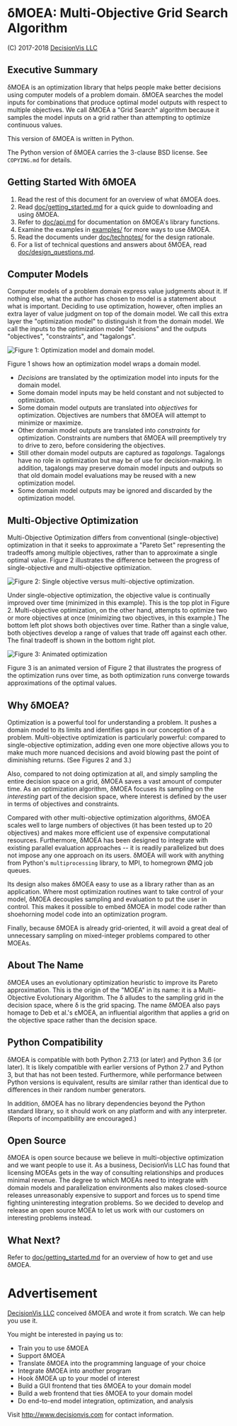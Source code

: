 # δMOEA: Multi-Objective Grid Search Algorithm

(C) 2017-2018 [DecisionVis LLC](http://www.decisionvis.com)

## Executive Summary

δMOEA is an optimization library that helps people make
better decisions using computer models of a problem domain.
δMOEA searches the model inputs for combinations that
produce optimal model outputs with respect to multiple
objectives.  We call δMOEA a "Grid Search" algorithm
because it samples the model inputs on a grid rather than
attempting to optimize continuous values.

This version of δMOEA is written in Python.

The Python version of δMOEA carries the 3-clause BSD
license.  See `COPYING.md` for details.

## Getting Started With δMOEA

1. Read the rest of this document for an overview of what
δMOEA does.
2. Read [doc/getting_started.md](doc/getting_started.md)
for a quick guide to downloading and using δMOEA.
3. Refer to [doc/api.md](doc/api.md) for documentation
on δMOEA's library functions.
4. Examine the examples in [examples/](examples) for
more ways to use δMOEA.
5. Read the documents under
[doc/technotes/](doc/technotes) for the design rationale.
6. For a list of technical questions and answers about δMOEA, read
[doc/design_questions.md](doc/design_questions.md).

## Computer Models

Computer models of a problem domain express value judgments
about it.  If nothing else, what the author has chosen to
model is a statement about what is important.  Deciding to
use optimization, however, often implies an extra layer
of value judgment on top of the domain model.  We call
this extra layer the "optimization model" to distinguish
it from the domain model.  We call the inputs to
the optimization model "decisions" and the outputs
"objectives", "constraints", and "tagalongs".

![Figure 1: Optimization model and domain model.](doc/img/model.svg)

Figure 1 shows how an optimization model wraps a domain
model.

* _Decisions_ are translated by the optimization model into
inputs for the domain model.
* Some domain model inputs may be held constant and not
subjected to optimization.
* Some domain model outputs are translated into _objectives_
for optimization.  Objectives are numbers that δMOEA will
attempt to minimize or maximize.
* Other domain model outputs are translated into
_constraints_ for optimization.  Constraints are numbers
that δMOEA will preemptively try to drive to zero, before
considering the objectives.
* Still other domain model outputs are captured as
_tagalongs_.  Tagalongs have no role in optimization but may
be of use for decision-making.  In addition, tagalongs
may preserve domain model inputs and outputs so that
old domain model evaluations may be reused with a new
optimization model.
* Some domain model outputs may be ignored and discarded
by the optimization model.

## Multi-Objective Optimization

Multi-Objective Optimization differs from conventional
(single-objective) optimization in that it seeks to
approximate a "Pareto Set" representing the tradeoffs among
multiple objectives, rather than to approximate a single
optimal value.  Figure 2 illustrates the difference between
the progress of single-objective and multi-objective
optimization.

![Figure 2: Single objective versus multi-objective optimization.](doc/img/multiobjective.svg)

Under single-objective optimization, the objective value is
continually improved over time (minimized in this example).
This is the top plot in Figure 2.  Multi-objective
optimization, on the other hand, attempts to optimize two
or more objectives at once (minimizing two objectives,
in this example.)  The bottom left plot shows both
objectives over time.  Rather than a single value, both
objectives develop a range of values that trade off against
each other.  The final tradeoff is shown in the bottom
right plot.

![Figure 3: Animated optimization](doc/img/animated_optimization.gif)

Figure 3 is an animated version of Figure 2 that
illustrates the progress of the optimization runs
over time, as both optimization runs converge towards
approximations of the optimal values.

## Why δMOEA?

Optimization is a powerful tool for understanding
a problem.  It pushes a domain model to its limits
and identifies gaps in our conception of a problem.
Multi-objective optimization is particularly powerful:
compared to single-objective optimization, adding even
one more objective allows you to make much more nuanced
decisions and avoid blowing past the point of diminishing
returns.  (See Figures 2 and 3.)

Also, compared to not doing optimization at all, and
simply sampling the entire decision space on a grid, δMOEA
saves a vast amount of computer time.  As an optimization
algorithm, δMOEA focuses its sampling on the _interesting_
part of the decision space, where interest is defined by
the user in terms of objectives and constraints.

Compared with other multi-objective optimization
algorithms, δMOEA scales well to large numbers of
objectives (it has been tested up to 20 objectives)
and makes more efficient use of expensive computational
resources.  Furthermore, δMOEA has been designed to
integrate with existing parallel evaluation approaches --
it is readily parallelized but does not impose any one
approach on its users.  δMOEA will work with anything from
Python's `multiprocessing` library, to MPI, to homegrown
ØMQ job queues.

Its design also makes δMOEA easy to use as a library
rather than as an application.  Where most optimization
routines want to take control of your model, δMOEA
decouples sampling and evaluation to put the user
in control.  This makes it possible to embed δMOEA in
model code rather than shoehorning model code into an
optimization program.

Finally, because δMOEA is already grid-oriented, it will
avoid a great deal of unnecessary sampling on mixed-integer
problems compared to other MOEAs.

## About The Name

δMOEA uses an evolutionary optimization heuristic to
improve its Pareto approximation.  This is the origin
of the "MOEA" in its name: it is a Multi-Objective
Evolutionary Algorithm.  The δ alludes to the sampling
grid in the decision space, where δ is the grid spacing.
The name δMOEA also pays homage to Deb et al.'s εMOEA, an
influential algorithm that applies a grid on the objective
space rather than the decision space.

## Python Compatibility

δMOEA is compatible with both Python 2.7.13 (or later)
and Python 3.6 (or later).  It is likely compatible with
earlier versions of Python 2.7 and Python 3, but that has
not been tested.  Furthermore, while performance between
Python versions is equivalent, results are similar rather
than identical due to differences in their random number
generators.

In addition, δMOEA has no library dependencies beyond the
Python standard library, so it should work on any platform
and with any interpreter.  (Reports of incompatibility
are encouraged.)

## Open Source

δMOEA is open source because we believe in multi-objective
optimization and we want people to use it.  As a business,
DecisionVis LLC has found that licensing MOEAs gets in
the way of consulting relationships and produces minimal
revenue.  The degree to which MOEAs need to integrate
with domain models and parallelization environments also
makes closed-source releases unreasonably expensive to
support and forces us to spend time fighting uninteresting
integration problems.  So we decided to develop and release
an open source MOEA to let us work with our customers on
interesting problems instead.

## What Next?

Refer to [doc/getting_started.md](doc/getting_started.md)
for an overview of how to get and use δMOEA.

# Advertisement

[DecisionVis LLC](http://www.decisionvis.com) conceived
δMOEA and wrote it from scratch.  We can help you use it.

You might be interested in paying us to:

* Train you to use δMOEA
* Support δMOEA
* Translate δMOEA into the programming language of your choice
* Integrate δMOEA into another program
* Hook δMOEA up to your model of interest
* Build a GUI frontend that ties δMOEA to your domain model
* Build a web frontend that ties δMOEA to your domain model
* Do end-to-end model integration, optimization, and analysis

Visit http://www.decisionvis.com for contact information.
